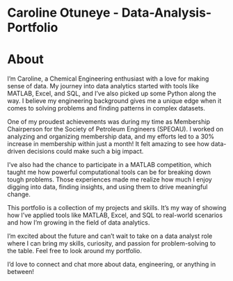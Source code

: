 # Caroline Otuneye - Data-Analysis-Portfolio
# About
I’m Caroline, a Chemical Engineering enthusiast with a love for making sense of data. My journey into data analytics started with tools like MATLAB, Excel, and SQL, and I’ve also picked up some Python along the way. I believe my engineering background gives me a unique edge when it comes to solving problems and finding patterns in complex datasets.

One of my proudest achievements was during my time as Membership Chairperson for the Society of Petroleum Engineers (SPEOAU). I worked on analyzing and organizing membership data, and my efforts led to a 30% increase in membership within just a month! It felt amazing to see how data-driven decisions could make such a big impact.

I’ve also had the chance to participate in a MATLAB competition, which taught me how powerful computational tools can be for breaking down tough problems. Those experiences made me realize how much I enjoy digging into data, finding insights, and using them to drive meaningful change.

This portfolio is a collection of my projects and skills. It’s my way of showing how I’ve applied tools like MATLAB, Excel, and SQL to real-world scenarios and how I’m growing in the field of data analytics.

I’m excited about the future and can’t wait to take on a data analyst role where I can bring my skills, curiosity, and passion for problem-solving to the table. Feel free to look around my portfolio.

I’d love to connect and chat more about data, engineering, or anything in between!

